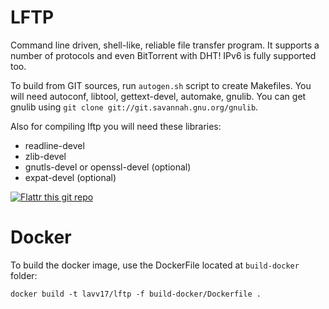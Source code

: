 LFTP
====
Command line driven, shell-like, reliable file transfer program. It supports a number of protocols and even BitTorrent with DHT! IPv6 is fully supported too.

To build from GIT sources, run `autogen.sh` script to create Makefiles. You will need autoconf, libtool, gettext-devel, automake, gnulib.
You can get gnulib using `git clone git://git.savannah.gnu.org/gnulib`.

Also for compiling lftp you will need these libraries:
* readline-devel
* zlib-devel
* gnutls-devel or openssl-devel (optional)
* expat-devel (optional)

[![Flattr this git repo](http://api.flattr.com/button/flattr-badge-large.png)](https://flattr.com/submit/auto?user_id=lavv17&url=https://github.com/lavv17/lftp&title=LFTP+-+sophisticated+file+transfer+program&language=en_GB&tags=github&category=software)


Docker
======

To build the docker image, use the DockerFile located at `build-docker` folder:

```shell
docker build -t lavv17/lftp -f build-docker/Dockerfile .
```
